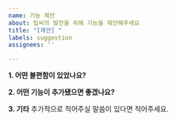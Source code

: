 ```yaml
---
name: 기능 제안
about: 팁씨의 발전을 위해 기능을 제안해주세요
title: "[제안] "
labels: suggestion
assignees: ''

---
```


**1. 어떤 불편함이 있었나요?**


**2. 어떤 기능이 추가됐으면 좋겠나요?**


**3. 기타**
추가적으로 적어주실 말씀이 있다면 적어주세요.
